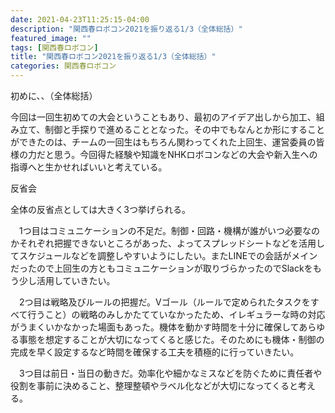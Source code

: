 ```yaml
---
date: 2021-04-23T11:25:15-04:00
description: "関西春ロボコン2021を振り返る1/3（全体総括）"
featured_image: ""
tags: [関西春ロボコン]
title: "関西春ロボコン2021を振り返る1/3（全体総括）"
categories: 関西春ロボコン
---
```


初めに、、（全体総括）

今回は一回生初めての大会ということもあり、最初のアイデア出しから加工、組み立て、制御と手探りで進めることとなった。その中でもなんとか形にすることができたのは、チームの一回生はもちろん関わってくれた上回生、運営委員の皆様の力だと思う。今回得た経験や知識をNHKロボコンなどの大会や新入生への指導へと生かせればいいと考えている。

反省会

全体の反省点としては大きく3つ挙げられる。

　1つ目はコミュニケーションの不足だ。制御・回路・機構が誰がいつ必要なのかそれぞれ把握できないところがあった、よってスプレッドシートなどを活用してスケジュールなどを調整しやすいようにしたい。またLINEでの会話がメインだったので上回生の方ともコミュニケーションが取りづらかったのでSlackをもう少し活用していきたい。

　2つ目は戦略及びルールの把握だ。Vゴール（ルールで定められたタスクをすべて行うこと）の戦略のみしかたてていなかったため、イレギュラーな時の対応がうまくいかなかった場面もあった。機体を動かす時間を十分に確保してあらゆる事態を想定することが大切になってくると感じた。そのためにも機体・制御の完成を早く設定するなど時間を確保する工夫を積極的に行っていきたい。

　3つ目は前日・当日の動きだ。効率化や細かなミスなどを防ぐために責任者や役割を事前に決めること、整理整頓やラベル化などが大切になってくると考える。
